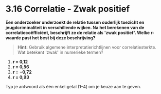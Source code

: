 # 3.16 Correlatie - Zwak positief

**Een onderzoeker onderzoekt de relatie tussen ouderlijk toezicht en jeugdcriminaliteit in verschillende wijken. Na het berekenen van de correlatiecoëfficiënt, beschrijft ze de relatie als 'zwak positief'. Welke r-waarde past het best bij deze beschrijving?**

> **Hint:** Gebruik algemene interpretatierichtlijnen voor correlatiesterkte. Wat betekent 'zwak' in numerieke termen?

1. **r = 0,12**
2. **r = 0,56**
3. **r = −0,72**
4. **r = 0,93**

Typ je antwoord als één enkel getal (1-4) om je keuze aan te geven.